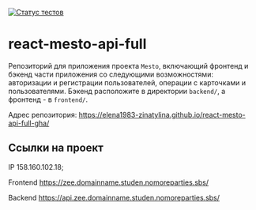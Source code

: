 [![Статус тестов](../../actions/workflows/tests.yml/badge.svg)](../../actions/workflows/tests.yml)

# react-mesto-api-full
Репозиторий для приложения проекта `Mesto`, включающий фронтенд и бэкенд части приложения со следующими возможностями: авторизации и регистрации пользователей, операции с карточками и пользователями. Бэкенд расположите в директории `backend/`, а фронтенд - в `frontend/`. 
  


Адрес репозитория: https://elena1983-zinatylina.github.io/react-mesto-api-full-gha/

## Ссылки на проект

IP 158.160.102.18;

Frontend https://zee.domainname.studen.nomoreparties.sbs/

Backend https://api.zee.domainname.studen.nomoreparties.sbs/
